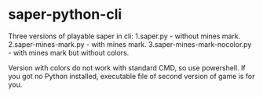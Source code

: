 # saper-python-cli
Three versions of playable saper in cli:
1.saper.py - without mines mark.
2.saper-mines-mark.py - with mines mark.
3.saper-mines-mark-nocolor.py - with mines mark but without colors.

Version with colors do not work with standard CMD, so use powershell.
If you got no Python installed, executable file of second version of game is for you.


